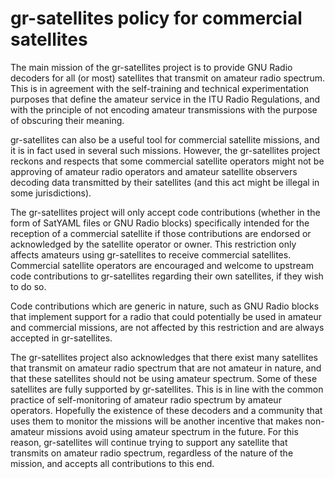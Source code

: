 # gr-satellites policy for commercial satellites

The main mission of the gr-satellites project is to provide GNU Radio decoders
for all (or most) satellites that transmit on amateur radio spectrum. This is in
agreement with the self-training and technical experimentation purposes that
define the amateur service in the ITU Radio Regulations, and with the principle
of not encoding amateur transmissions with the purpose of obscuring their
meaning.

gr-satellites can also be a useful tool for commercial satellite missions, and
it is in fact used in several such missions. However, the gr-satellites project
reckons and respects that some commercial satellite operators might not be
approving of amateur radio operators and amateur satellite observers decoding
data transmitted by their satellites (and this act might be illegal in some
jurisdictions).

The gr-satellites project will only accept code contributions (whether in the
form of SatYAML files or GNU Radio blocks) specifically intended for the
reception of a commercial satellite if those contributions are endorsed or
acknowledged by the satellite operator or owner. This restriction only affects
amateurs using gr-satellites to receive commercial satellites. Commercial
satellite operators are encouraged and welcome to upstream code contributions to
gr-satellites regarding their own satellites, if they wish to do so.

Code contributions which are generic in nature, such as GNU Radio blocks that
implement support for a radio that could potentially be used in amateur and
commercial missions, are not affected by this restriction and are always
accepted in gr-satellites.

The gr-satellites project also acknowledges that there exist many satellites
that transmit on amateur radio spectrum that are not amateur in nature, and that
these satellites should not be using amateur spectrum. Some of these satellites
are fully supported by gr-satellites. This is in line with the common practice
of self-monitoring of amateur radio spectrum by amateur operators. Hopefully the
existence of these decoders and a community that uses them to monitor the
missions will be another incentive that makes non-amateur missions avoid using
amateur spectrum in the future. For this reason, gr-satellites will continue
trying to support any satellite that transmits on amateur radio spectrum,
regardless of the nature of the mission, and accepts all contributions to this
end.
